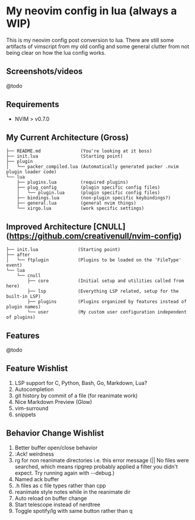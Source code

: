 # My neovim config in lua (always a WIP)
This is my neovim config post conversion to lua. There are still some artifacts of vimscript from my old config and some
general clutter from not being clear on how the lua config works.

## Screenshots/videos
@todo

## Requirements
- NVIM > v0.7.0

## My Current Architecture (Gross)
```
├── README.md               (You're looking at it boss)
├── init.lua                (Starting point)
├── plugin
│   └── packer_compiled.lua (Automatically generated packer .nvim plugin loader code)
└── lua
    ├── plugins.lua         (required plugins)
    ├── plug_config         (plugin specific config files)
    │   └── plugin.lua      (plugin specific config files)
    ├── bindings.lua        (non-plugin specific keybindings?)
    ├── general.lua         (general nvim things)
    └── xirgo.lua           (work specific settings)
```

## Improved Architecture [CNULL] (https://github.com/creativenull/nvim-config)
```
├── init.lua               (Starting point)
├── after
│   └── ftplugin           (Plugins to be loaded on the 'FileType' event)
└── lua
    └── cnull
        ├── core           (Initial setup and utilities called from here)
        ├── lsp            (Everything LSP related, setup for the built-in LSP)
        ├── plugins        (Plugins organized by features instead of plugin names)
        └── user           (My custom user configuration independent of plugins)
```

## Features
@todo
## Feature Wishlist
1. LSP support for C, Python, Bash, Go, Markdown, Lua?
2. Autocompletion
3. git history by commit of a file (for reanimate work)
4. Nice Markdown Preview (Glow)
5. vim-surround
6. snippets
## Behavior Change Wishlist
1. Better buffer open/close behavior
2. :Ack! weirdness
3. rg for non reanimate directories i.e. this error message 
(|| No files were searched, which means ripgrep probably applied a filter you didn't expect. Try running again with --debug.)
4. Named ack buffer
5. .h files as c file types rather than cpp
6. reanimate style notes while in the reanimate dir
7. Auto reload on buffer change
8. Start telescope instead of nerdtree
9. Toggle spotify/lg with same button rather than q
